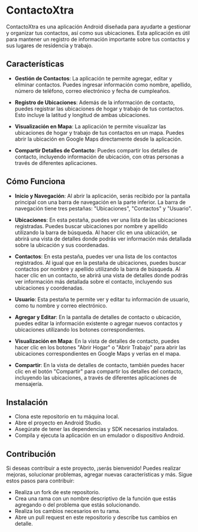 
# ContactoXtra
ContactoXtra es una aplicación Android diseñada para ayudarte a gestionar y organizar tus contactos, así como sus ubicaciones. Esta aplicación es útil para mantener un registro de información importante sobre tus contactos y sus lugares de residencia y trabajo.

## Características
* **Gestión de Contactos**: La aplicación te permite agregar, editar y eliminar contactos. Puedes ingresar información como nombre, apellido, número de teléfono, correo electrónico y fecha de cumpleaños.

* **Registro de Ubicaciones**: Además de la información de contacto, puedes registrar las ubicaciones de hogar y trabajo de tus contactos. Esto incluye la latitud y longitud de ambas ubicaciones.

* **Visualización en Mapa**: La aplicación te permite visualizar las ubicaciones de hogar y trabajo de tus contactos en un mapa. Puedes abrir la ubicación en Google Maps directamente desde la aplicación.

* **Compartir Detalles de Contacto**: Puedes compartir los detalles de contacto, incluyendo información de ubicación, con otras personas a través de diferentes aplicaciones.

## Cómo Funciona
* **Inicio y Navegación**: Al abrir la aplicación, serás recibido por la pantalla principal con una barra de navegación en la parte inferior. La barra de navegación tiene tres pestañas: "Ubicaciones", "Contactos" y "Usuario".

* **Ubicaciones**: En esta pestaña, puedes ver una lista de las ubicaciones registradas. Puedes buscar ubicaciones por nombre y apellido utilizando la barra de búsqueda. Al hacer clic en una ubicación, se abrirá una vista de detalles donde podrás ver información más detallada sobre la ubicación y sus coordenadas.

* **Contactos**: En esta pestaña, puedes ver una lista de los contactos registrados. Al igual que en la pestaña de ubicaciones, puedes buscar contactos por nombre y apellido utilizando la barra de búsqueda. Al hacer clic en un contacto, se abrirá una vista de detalles donde podrás ver información más detallada sobre el contacto, incluyendo sus ubicaciones y coordenadas.

* **Usuario**: Esta pestaña te permite ver y editar tu información de usuario, como tu nombre y correo electrónico.

* **Agregar y Editar**: En la pantalla de detalles de contacto o ubicación, puedes editar la información existente o agregar nuevos contactos y ubicaciones utilizando los botones correspondientes.

* **Visualización en Mapa**: En la vista de detalles de contacto, puedes hacer clic en los botones "Abrir Hogar" o "Abrir Trabajo" para abrir las ubicaciones correspondientes en Google Maps y verlas en el mapa.

* **Compartir**: En la vista de detalles de contacto, también puedes hacer clic en el botón "Compartir" para compartir los detalles del contacto, incluyendo las ubicaciones, a través de diferentes aplicaciones de mensajería.

## Instalación
* Clona este repositorio en tu máquina local.
* Abre el proyecto en Android Studio.
* Asegúrate de tener las dependencias y SDK necesarios instalados.
* Compila y ejecuta la aplicación en un emulador o dispositivo Android.
## Contribución
Si deseas contribuir a este proyecto, ¡serás bienvenido! Puedes realizar mejoras, solucionar problemas, agregar nuevas características y más. Sigue estos pasos para contribuir:

* Realiza un fork de este repositorio.
* Crea una rama con un nombre descriptivo de la función que estás agregando o del problema que estás solucionando.
* Realiza los cambios necesarios en tu rama.
* Abre un pull request en este repositorio y describe tus cambios en detalle.
